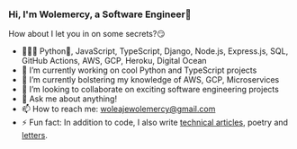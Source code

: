 ### Hi, I'm Wolemercy, a Software Engineer👋

<!--
**Wolemercy/wolemercy** is a ✨ _special_ ✨ repository because its `README.md` (this file) appears on your GitHub profile.
-->
How about I let you in on some secrets?😏

- 👨🏾‍💻 Python🐍, JavaScript, TypeScript, Django, Node.js, Express.js, SQL, GitHub Actions, AWS, GCP, Heroku, Digital Ocean
- 🔭 I’m currently working on cool Python and TypeScript projects
- 🌱 I’m currently bolstering my knowledge of AWS, GCP, Microservices
- 👯 I’m looking to collaborate on exciting software engineering projects
- 💬 Ask me about anything!
- 📫 How to reach me: woleajewolemercy@gmail.com
- ⚡ Fun fact: In addition to code, I also write [technical articles](https://sewb.dev), poetry and [letters](http://substack.com/wolemercy).
